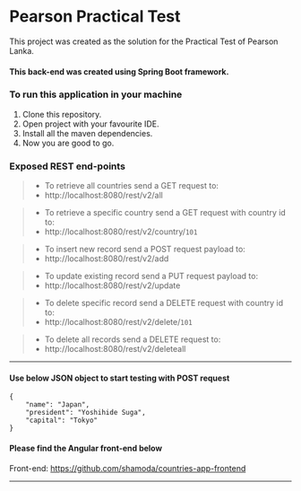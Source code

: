 # Pearson Practical Test

This project was created as the solution for the Practical Test of Pearson Lanka.

#### This back-end was created using Spring Boot framework.

### To run this application in your machine

1. Clone this repository.
2. Open project with your favourite IDE.
3. Install all the maven dependencies.
4. Now you are good to go.

### Exposed REST end-points
> - To retrieve all countries send a GET request to:
> - http://localhost:8080/rest/v2/all

> - To retrieve a specific country send a GET request with country id to:
> - http://localhost:8080/rest/v2/country/`101`

> - To insert new record send a POST request payload to:
> - http://localhost:8080/rest/v2/add

> - To update existing record send a PUT request payload to:
> - http://localhost:8080/rest/v2/update

> - To delete specific record send a DELETE request with country id to:
> - http://localhost:8080/rest/v2/delete/`101`

> - To delete all records send a DELETE request to:
> - http://localhost:8080/rest/v2/deleteall

---

#### Use below JSON object to start testing with POST request
```
{
    "name": "Japan",
    "president": "Yoshihide Suga",
    "capital": "Tokyo"
}
```

#### Please find the Angular front-end below
Front-end: https://github.com/shamoda/countries-app-frontend

---